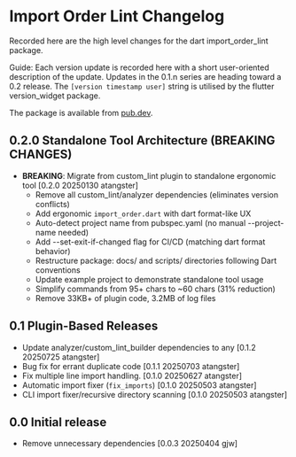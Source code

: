 # Import Order Lint Changelog

Recorded here are the high level changes for the dart
import_order_lint package.

Guide: Each version update is recorded here with a short user-oriented
description of the update. Updates in the 0.1.n series are heading
toward a 0.2 release.  The `[version timestamp user]` string is
utilised by the flutter version_widget package.

The package is available from
[pub.dev](https://pub.dev/packages/import_order_lint).

## 0.2.0 Standalone Tool Architecture (BREAKING CHANGES)

+ **BREAKING**: Migrate from custom_lint plugin to standalone ergonomic tool [0.2.0 20250130 atangster]
  - Remove all custom_lint/analyzer dependencies (eliminates version conflicts)
  - Add ergonomic `import_order.dart` with dart format-like UX
  - Auto-detect project name from pubspec.yaml (no manual --project-name needed)
  - Add --set-exit-if-changed flag for CI/CD (matching dart format behavior)  
  - Restructure package: docs/ and scripts/ directories following Dart conventions
  - Update example project to demonstrate standalone tool usage
  - Simplify commands from 95+ chars to ~60 chars (31% reduction)
  - Remove 33KB+ of plugin code, 3.2MB of log files
## 0.1 Plugin-Based Releases

+ Update analyzer/custom_lint_builder dependencies to any [0.1.2 20250725 atangster]
+ Bug fix for errant duplicate code [0.1.1 20250703 atangster]
+ Fix multiple line import handling. [0.1.0 20250627 atangster]
+ Automatic import fixer (`fix_imports`) [0.1.0 20250503 atangster]
+ CLI import fixer/recursive directory scanning [0.1.0 20250503 atangster]

## 0.0 Initial release

+ Remove unnecessary dependencies [0.0.3 20250404 gjw]
